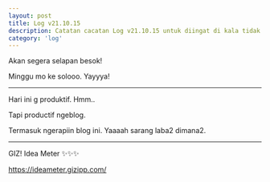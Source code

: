 ```yaml
---
layout: post
title: Log v21.10.15
description: Catatan cacatan Log v21.10.15 untuk diingat di kala tidak ingat sekaligus sengaja tidak ingat agar kembali mengingat.
category: 'log'
---
```


Akan segera selapan besok!

Minggu mo ke solooo. Yayyya!

***

Hari ini g produktif. Hmm..

Tapi productif ngeblog.

Termasuk ngerapiin blog ini. Yaaaah sarang laba2 dimana2.

***

GIZ! Idea Meter ✨✨✨

https://ideameter.gizipp.com/
